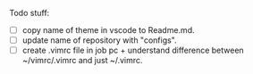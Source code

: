 Todo stuff:
- [ ] copy name of theme in vscode to Readme.md.
- [ ] update name of repository with "configs".
- [ ] create .vimrc file in job pc + understand difference between ~/vimrc/.vimrc and just ~/.vimrc.
